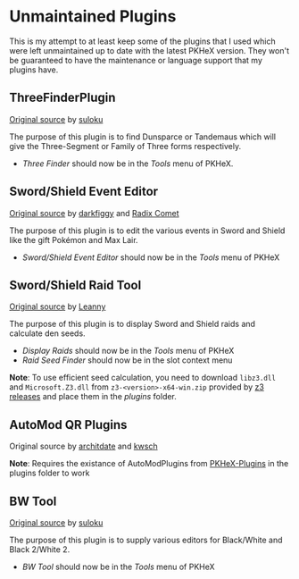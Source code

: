 # Unmaintained Plugins
This is my attempt to at least keep some of the plugins that I used which were left unmaintained up to date with the latest PKHeX version. They won't be guaranteed to have the maintenance or language support that my plugins have.

## ThreeFinderPlugin
[Original source](https://github.com/suloku/PKHeXThreeFinderPlugin) by [suloku](https://github.com/suloku)

The purpose of this plugin is to find Dunsparce or Tandemaus which will give the Three-Segment or Family of Three forms respectively.
- *Three Finder* should now be in the *Tools* menu of PKHeX.

## Sword/Shield Event Editor
[Original source](https://github.com/darkfiggy/dmaxplugin) by [darkfiggy](https://github.com/darkfiggy) and [Radix Comet](https://github.com/RadixComet)

The purpose of this plugin is to edit the various events in Sword and Shield like the gift Pokémon and Max Lair.
- *Sword/Shield Event Editor* should now be in the *Tools* menu of PKHeX

## Sword/Shield Raid Tool
[Original source](https://github.com/Leanny/PKHeX_Raid_Plugin) by [Leanny](https://github.com/Leanny)

The purpose of this plugin is to display Sword and Shield raids and calculate den seeds.
- *Display Raids* should now be in the *Tools* menu of PKHeX
- *Raid Seed Finder* should now be in the slot context menu

**Note**: To use efficient seed calculation, you need to download `libz3.dll` and `Microsoft.Z3.dll` from `z3-<version>-x64-win.zip` provided by [z3 releases](https://github.com/Z3Prover/z3/releases) and place them in the *plugins* folder.


## AutoMod QR Plugins
Original source by [architdate](https://github.com/architdate) and [kwsch](https://github.com/kwsch)

**Note**: Requires the existance of AutoModPlugins from [PKHeX-Plugins](https://github.com/architdate/PKHeX-Plugins) in the plugins folder to work


## BW Tool
[Original source](https://github.com/suloku/BW_tool) by [suloku](https://github.com/suloku)

The purpose of this plugin is to supply various editors for Black/White and Black 2/White 2.
- *BW Tool* should now be in the *Tools* menu of PKHeX
